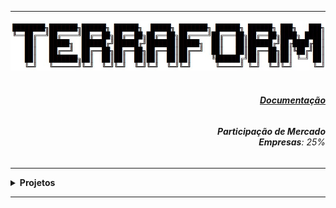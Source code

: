 ----

<div align="Center"> 
<a href="https://github.com/n3urocr45h/Terraform/blob/main/Terraform.jpg"><img src="https://github.com/n3ur0cr45h/Terraform/blob/main/Terraform.jpg"></a>
</div> 

<div align="Right">
<h6>
<br><strong><a href="https://developer.hashicorp.com/terraform/docs">Documentação</a></strong>
</h6>  
</div>

<div align="Right">
<h6>
<strong>Participação de Mercado</strong>
<br><strong>Empresas</strong>: 25%
</h6>  
</div>

----

<details>
  <summary><b> Projetos </b></summary>
<div align="Center"> 
<br>

  
|  ID  | Título                    | Descrição                                                                        | 
| ---- | ------------------------- | ---------------------------------------------------------------------------------| 
|  01  | Bucket S3                 | Provisiomamento de Bucket com o Terraform                                        |
|  02  | Instância + Bucket        | Provisiomamento de Bucket e EC2, com saída do IP Público                         |
|  03  | RDS - MySQL               | Provisiomamento de um banco de dados MySQL                                       |
|  04  | Variaveis                 | Provisiomamento EC2 e RDS com Variáveis                                          |
|  05  | Backend                   | Realizar a troca de Backend                                                      |
|  06  | Drift                     | Shell para verificação de mudanças na configuração do workspace                  |
|  07  | Backups                   | Formas de Realizar Backup do Terraform (.tfstate)                                |
|  08  | Endereçamento de Recursos | Testar a criação de uma VPC com endereçamento de SG                              |
|  09  | Dados                     | Utilização de dados no Provisionamento de Recursos                              |

</div> 
</details>

----
